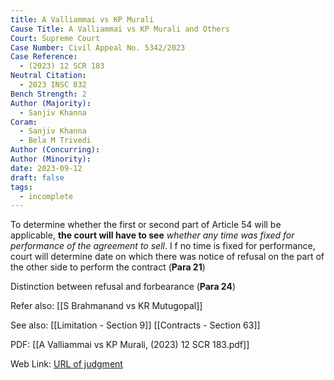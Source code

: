 ```yaml
---
title: A Valliammai vs KP Murali
Cause Title: A Valliammai vs KP Murali and Others
Court: Supreme Court
Case Number: Civil Appeal No. 5342/2023
Case Reference:
  - (2023) 12 SCR 183
Neutral Citation:
  - 2023 INSC 832
Bench Strength: 2
Author (Majority):
  - Sanjiv Khanna
Coram:
  - Sanjiv Khanna
  - Bela M Trivedi
Author (Concurring): 
Author (Minority): 
date: 2023-09-12
draft: false
tags:
  - incomplete
---
```

 To determine whether the first or second part of Article 54 will be applicable, **the court will have to see** *whether any time was fixed for performance of the agreement to sell*.
I
f no time is fixed for performance, court will determine date on which there was notice of refusal on the part of the other side to perform the contract (**Para 21**)

Distinction between refusal and forbearance (**Para 24**)


Refer also:
[[S Brahmanand vs KR Mutugopal]]


See also:
[[Limitation - Section 9]] 
[[Contracts - Section 63]]

PDF:
[[A Valliammai vs KP Murali, (2023) 12 SCR 183.pdf]]

Web Link: <a href="/All judgments/A Valliammai vs KP Murali, (2023) 12 SCR 183.pdf" target="_blank">URL of judgment</a>